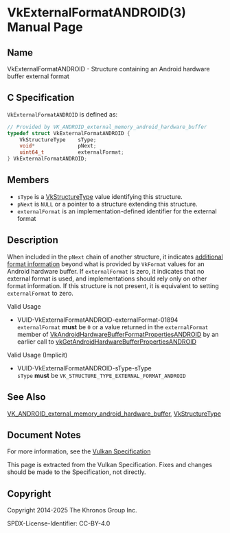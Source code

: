 # VkExternalFormatANDROID(3) Manual Page

## Name

VkExternalFormatANDROID - Structure containing an Android hardware buffer external format



## [](#_c_specification)C Specification

`VkExternalFormatANDROID` is defined as:

```c++
// Provided by VK_ANDROID_external_memory_android_hardware_buffer
typedef struct VkExternalFormatANDROID {
    VkStructureType    sType;
    void*              pNext;
    uint64_t           externalFormat;
} VkExternalFormatANDROID;
```

## [](#_members)Members

- `sType` is a [VkStructureType](https://registry.khronos.org/vulkan/specs/latest/man/html/VkStructureType.html) value identifying this structure.
- `pNext` is `NULL` or a pointer to a structure extending this structure.
- `externalFormat` is an implementation-defined identifier for the external format

## [](#_description)Description

When included in the `pNext` chain of another structure, it indicates [additional format information](https://registry.khronos.org/vulkan/specs/latest/html/vkspec.html#memory-external-android-hardware-buffer-external-formats) beyond what is provided by `VkFormat` values for an Android hardware buffer. If `externalFormat` is zero, it indicates that no external format is used, and implementations should rely only on other format information. If this structure is not present, it is equivalent to setting `externalFormat` to zero.

Valid Usage

- [](#VUID-VkExternalFormatANDROID-externalFormat-01894)VUID-VkExternalFormatANDROID-externalFormat-01894  
  `externalFormat` **must** be `0` or a value returned in the `externalFormat` member of [VkAndroidHardwareBufferFormatPropertiesANDROID](https://registry.khronos.org/vulkan/specs/latest/man/html/VkAndroidHardwareBufferFormatPropertiesANDROID.html) by an earlier call to [vkGetAndroidHardwareBufferPropertiesANDROID](https://registry.khronos.org/vulkan/specs/latest/man/html/vkGetAndroidHardwareBufferPropertiesANDROID.html)

Valid Usage (Implicit)

- [](#VUID-VkExternalFormatANDROID-sType-sType)VUID-VkExternalFormatANDROID-sType-sType  
  `sType` **must** be `VK_STRUCTURE_TYPE_EXTERNAL_FORMAT_ANDROID`

## [](#_see_also)See Also

[VK\_ANDROID\_external\_memory\_android\_hardware\_buffer](https://registry.khronos.org/vulkan/specs/latest/man/html/VK_ANDROID_external_memory_android_hardware_buffer.html), [VkStructureType](https://registry.khronos.org/vulkan/specs/latest/man/html/VkStructureType.html)

## [](#_document_notes)Document Notes

For more information, see the [Vulkan Specification](https://registry.khronos.org/vulkan/specs/latest/html/vkspec.html#VkExternalFormatANDROID)

This page is extracted from the Vulkan Specification. Fixes and changes should be made to the Specification, not directly.

## [](#_copyright)Copyright

Copyright 2014-2025 The Khronos Group Inc.

SPDX-License-Identifier: CC-BY-4.0